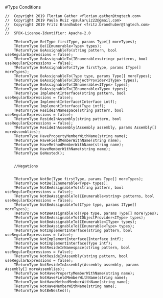 #Type Conditions

```
//  Copyright 2019 Florian Gather <florian.gather@tngtech.com>
// 	Copyright 2019 Paula Ruiz <paularuiz22@gmail.com>
// 	Copyright 2019 Fritz Brandhuber <fritz.brandhuber@tngtech.com>
// 
// 	SPDX-License-Identifier: Apache-2.0
```
   

		TReturnType Be(Type firstType, params Type[] moreTypes);
        TReturnType Be(IEnumerable<Type> types);
        TReturnType BeAssignableTo(string pattern, bool useRegularExpressions = false);
        TReturnType BeAssignableTo(IEnumerable<string> patterns, bool useRegularExpressions = false);
        TReturnType BeAssignableTo(IType firstType, params IType[] moreTypes);
        TReturnType BeAssignableTo(Type type, params Type[] moreTypes);
        TReturnType BeAssignableTo(IObjectProvider<IType> types);
        TReturnType BeAssignableTo(IEnumerable<IType> types);
        TReturnType BeAssignableTo(IEnumerable<Type> types);
        TReturnType ImplementInterface(string pattern, bool useRegularExpressions = false);
        TReturnType ImplementInterface(Interface intf);
        TReturnType ImplementInterface(Type intf);
        TReturnType ResideInNamespace(string pattern, bool useRegularExpressions = false);
        TReturnType ResideInAssembly(string pattern, bool useRegularExpressions = false);
        TReturnType ResideInAssembly(Assembly assembly, params Assembly[] moreAssemblies);
        TReturnType HavePropertyMemberWithName(string name);
        TReturnType HaveFieldMemberWithName(string name);
        TReturnType HaveMethodMemberWithName(string name);
        TReturnType HaveMemberWithName(string name);
        TReturnType BeNested();


        //Negations


        TReturnType NotBe(Type firstType, params Type[] moreTypes);
        TReturnType NotBe(IEnumerable<Type> types);
        TReturnType NotBeAssignableTo(string pattern, bool useRegularExpressions = false);
        TReturnType NotBeAssignableTo(IEnumerable<string> patterns, bool useRegularExpressions = false);
        TReturnType NotBeAssignableTo(IType type, params IType[] moreTypes);
        TReturnType NotBeAssignableTo(Type type, params Type[] moreTypes);
        TReturnType NotBeAssignableTo(IObjectProvider<IType> types);
        TReturnType NotBeAssignableTo(IEnumerable<IType> types);
        TReturnType NotBeAssignableTo(IEnumerable<Type> types);
        TReturnType NotImplementInterface(string pattern, bool useRegularExpressions = false);
        TReturnType NotImplementInterface(Interface intf);
        TReturnType NotImplementInterface(Type intf);
        TReturnType NotResideInNamespace(string pattern, bool useRegularExpressions = false);
        TReturnType NotResideInAssembly(string pattern, bool useRegularExpressions = false);
        TReturnType NotResideInAssembly(Assembly assembly, params Assembly[] moreAssemblies);
        TReturnType NotHavePropertyMemberWithName(string name);
        TReturnType NotHaveFieldMemberWithName(string name);
        TReturnType NotHaveMethodMemberWithName(string name);
        TReturnType NotHaveMemberWithName(string name);
        TReturnType NotBeNested();
